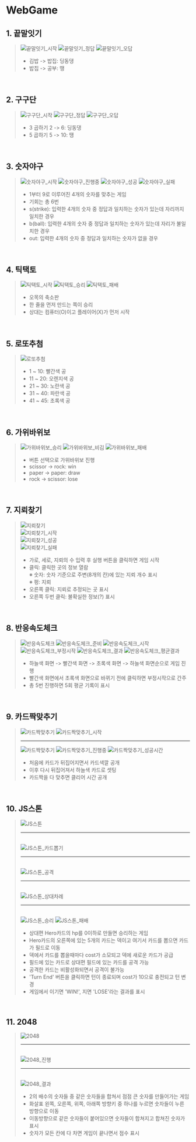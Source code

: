 # WebGame

## 1. 끝말잇기
> ![끝말잇기_시작](./result_image/끝말잇기.png)
> ![끝말잇기_정답](./result_image/끝말잇기_정답.png)
> ![끝말잇기_오답](./result_image/끝말잇기_오답.png)  
> * 김밥 -> 밥집: 딩동댕  
> * 밥집 -> 공부: 땡
<br/>

## 2. 구구단
> ![구구단_시작](./result_image/구구단.png)
> ![구구단_정답](./result_image/구구단_정답.png)
> ![구구단_오답](./result_image/구구단_오답.png)  
> * 3 곱하기 2 -> 6: 딩동댕
> * 5 곱하기 5 -> 10: 땡
<br/>

## 3. 숫자야구
> ![숫자야구_시작](./result_image/숫자야구.png)
> ![숫자야구_진행중](./result_image/숫자야구_진행중.png)
> ![숫자야구_성공](./result_image/숫자야구_성공.png)
> ![숫자야구_실패](./result_image/숫자야구_실패.png)  
> * 1부터 9로 이루어진 4개의 숫자를 맞추는 게임  
> * 기회는 총 6번  
> * s(strike): 입력한 4개의 숫자 중 정답과 일치하는 숫자가 있는데 자리까지 일치한 경우  
> * b(ball): 입력한 4개의 숫자 중 정답과 일치하는 숫자가 있는데 자리가 불일치한 경우  
> * out: 입력한 4개의 숫자 중 정답과 일치하는 숫자가 없을 경우  
<br/>

## 4. 틱택토
> ![틱택토_시작](./result_image/틱택토.png)
> ![틱택토_승리](./result_image/틱택토_승리.png)
> ![틱택토_패배](./result_image/틱택토_패배.png)  
> * 오목의 축소판  
> * 한 줄을 먼저 만드는 쪽이 승리  
> * 상대는 컴퓨터(O)이고 플레이어(X)가 먼저 시작  
<br/>


## 5. 로또추첨
> ![로또추첨](./result_image/로또추첨.png)  
> * 1 ~  10: 빨간색 공  
> * 11 ~  20: 오렌지색 공  
> * 21 ~  30: 노란색 공  
> * 31 ~  40: 파란색 공  
> * 41 ~  45: 초록색 공  
<br/>

## 6. 가위바위보
> ![가위바위보_승리](./result_image/가위바위보_승리.png)
> ![가위바위보_비김](./result_image/가위바위보_비김.png)
> ![가위바위보_패배](./result_image/가위바위보_패배.png)  
> * 버튼 선택으로 가위바위보 진행  
> * scissor -> rock: win  
> * paper -> paper: draw  
> * rock -> scissor: lose  
<br/>

## 7. 지뢰찾기
> ![지뢰찾기](./result_image/지뢰찾기.png)  
> ![지뢰찾기_시작](./result_image/지뢰찾기_시작.png)  
> ![지뢰찾기_성공](./result_image/지뢰찾기_성공.png)  
> ![지뢰찾기_실패](./result_image/지뢰찾기_실패.png)  
> * 가로, 세로, 지뢰의 수 입력 후 실행 버튼을 클릭하면 게임 시작  
> * 클릭: 클릭한 곳의 정보 열람  
> ※ 숫자: 숫자 기준으로 주변(8개의 칸)에 있는 지뢰 개수 표시  
> ※ 펑: 지뢰  
> * 오른쪽 클릭: 지뢰로 추정되는 곳 표시  
> * 오른쪽 두번 클릭: 불확실한 정보(?) 표시  
<br/>


## 8. 반응속도체크
> ![반응속도체크](./result_image/반응속도체크.png)
> ![반응속도체크_준비](./result_image/반응속도체크_준비.png)
> ![반응속도체크_시작](./result_image/반응속도체크_시작.png)
> ![반응속도체크_부정시작](./result_image/반응속도체크_부정시작.png)
> ![반응속도체크_결과](./result_image/반응속도체크_결과.png)
> ![반응속도체크_평균결과](./result_image/반응속도체크_평균결과.png)  
> * 하늘색 화면 -> 빨간색 화면 -> 초록색 화면 -> 하늘색 화면순으로 게임 진행  
> * 빨간색 화면에서 초록색 화면으로 바뀌기 전에 클릭하면 부정시작으로 간주
> * 총 5번 진행하면 5회 평균 기록이 표시  
<br/>

## 9. 카드짝맞추기
> ![카드짝맞추기](./result_image/카드짝맞추기.png)
> ![카드짝맞추기_시작](./result_image/카드짝맞추기_시작.png)<hr/>
> ![카드짝맞추기](./result_image/카드짝맞추기.png)
> ![카드짝맞추기_진행중](./result_image/카드짝맞추기_진행중.png)
> ![카드짝맞추기_성공시간](./result_image/카드짝맞추기_성공시간.png)  
> * 처음에 카드가 뒤집어지면서 카드색깔 공개  
> * 이후 다시 뒤집어져서 하늘색 카드로 셋팅  
> * 카드짝을 다 맞추면 클리어 시간 공개  
<br/>

## 10. JS스톤
> ![JS스톤](./result_image/JS스톤.png)<hr>  
> ![JS스톤_카드뽑기](./result_image/JS스톤_카드뽑기.png)<hr>  
> ![JS스톤_공격](./result_image/JS스톤_공격.png)<hr>  
> ![JS스톤_상대차례](./result_image/JS스톤_상대차례.png)<hr>  
> ![JS스톤_승리](./result_image/JS스톤_승리.png)
> ![JS스톤_패배](./result_image/JS스톤_패배.png)  
> * 상대편 Hero카드의 hp를 0이하로 만들면 승리하는 게임  
> * Hero카드의 오른쪽에 있는 5개의 카드는 덱이고 여기서 카드를 뽑으면 카드가 필드로 이동  
> * 덱에서 카드를 뽑을때마다 cost가 소모되고 덱에 새로운 카드가 공급  
> * 필드에 있는 카드로 상대편 필드에 있는 카드를 공격 가능  
> * 공격한 카드는 비활성화되면서 공격이 불가능
> * 'Turn End' 버튼을 클릭하면 턴이 종료되며 cost가 10으로 충전되고 턴 변경  
> * 게임에서 이기면 'WIN!', 지면 'LOSE'라는 결과를 표시  
<br/>

## 11. 2048
> ![2048](./result_image/2048.png)<hr>  
> ![2048_진행](./result_image/2048_진행.png)<hr>  
> ![2048_결과](./result_image/2048_결과.png)  
> * 2의 배수의 숫자들 중 같은 숫자들을 합쳐서 점점 큰 숫자를 만들어가는 게임  
> * 화살표 왼쪽, 오른쪽, 위쪽, 아래쪽 방향키 중 하나를 누르면 숫자들이 누른 방향으로 이동  
> * 이동방향으로 같은 숫자들이 붙어있으면 숫자들이 합쳐지고 합쳐진 숫자가 표시  
> * 숫자가 모든 칸에 다 차면 게임이 끝나면서 점수 표시  
